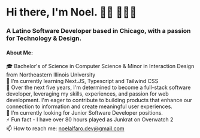 # Hi there, I'm Noel. 👋🏼 👨🏽‍💻
### A Latino Software Developer based in Chicago, with a passion for Technology & Design.

#### About Me:
🎓 Bachelor's of Science in Computer Science & Minor in Interaction Design from Northeastern Illinois University<br>
🌱 I’m currently learning Next.JS, Typescript and Tailwind CSS<br>
🔭 Over the next five years, I'm determined to become a full-stack software developer, leveraging my skills, experiences, and passion for web development. I'm eager to contribute to building products that enhance our connection to information and create meaningful user experiences. <br>
🤝 I’m currently looking for Junior Software Developer positions. <br> 
⚡️ Fun fact - I have over 80 hours played as Junkrat on Overwatch 2 <br>
📫 How to reach me: noelalfaro.dev@gmail.com

